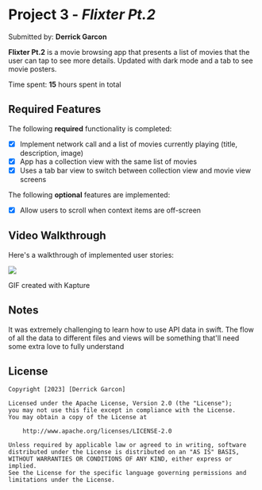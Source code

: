 # Project 3 - *Flixter Pt.2*

Submitted by: **Derrick Garcon**

**Flixter Pt.2** is a movie browsing app that presents a list of movies that the user can tap to see more details. Updated with dark mode and a tab to see movie posters.

Time spent: **15** hours spent in total

## Required Features

The following **required** functionality is completed:

- [x] Implement network call and a list of movies currently playing (title, description, image)
- [x] App has a collection view with the same list of movies
- [x] Uses a tab bar view to switch between collection view and movie view screens
 
The following **optional** features are implemented:   
- [x] Allow users to scroll when context items are off-screen

## Video Walkthrough

Here's a walkthrough of implemented user stories:

<img src=https://user-images.githubusercontent.com/85405879/229258653-d36eb755-2f0a-4548-a140-3a8c3d3521ee.gif
/>

GIF created with Kapture

## Notes

It was extremely challenging to learn how to use API data in swift. The flow of all the data to different files and views will be something that'll need some extra love to fully understand

## License

    Copyright [2023] [Derrick Garcon]

    Licensed under the Apache License, Version 2.0 (the "License");
    you may not use this file except in compliance with the License.
    You may obtain a copy of the License at

        http://www.apache.org/licenses/LICENSE-2.0

    Unless required by applicable law or agreed to in writing, software
    distributed under the License is distributed on an "AS IS" BASIS,
    WITHOUT WARRANTIES OR CONDITIONS OF ANY KIND, either express or implied.
    See the License for the specific language governing permissions and
    limitations under the License.
